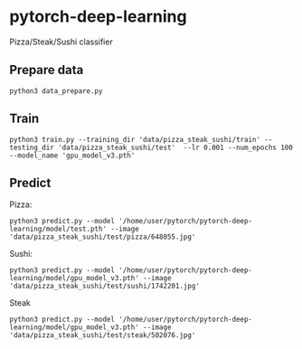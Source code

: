 # pytorch-deep-learning
Pizza/Steak/Sushi classifier
## Prepare data
```python3 data_prepare.py```

## Train
```
python3 train.py --training_dir 'data/pizza_steak_sushi/train' --testing_dir 'data/pizza_steak_sushi/test'  --lr 0.001 --num_epochs 100 --model_name 'gpu_model_v3.pth'
```
## Predict
Pizza:
```
python3 predict.py --model '/home/user/pytorch/pytorch-deep-learning/model/test.pth' --image 'data/pizza_steak_sushi/test/pizza/648055.jpg'
```
Sushi:
```
python3 predict.py --model '/home/user/pytorch/pytorch-deep-learning/model/gpu_model_v3.pth' --image 'data/pizza_steak_sushi/test/sushi/1742201.jpg'
```
Steak
```
python3 predict.py --model '/home/user/pytorch/pytorch-deep-learning/model/gpu_model_v3.pth' --image 'data/pizza_steak_sushi/test/steak/502076.jpg'
```